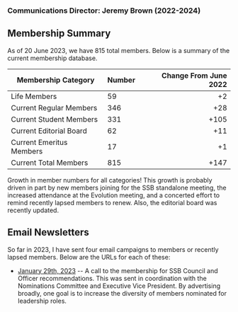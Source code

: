 ### Communications Director: Jeremy Brown (2022-2024)

## Membership Summary

As of 20 June 2023, we have 815 total members.  Below is a summary of the current membership database.

**Membership Category**|**Number**|**Change From June 2022**
-----|-----|-----:
Life Members|59|+2
Current Regular Members|346|+28
Current Student Members|331|+105
Current Editorial Board|62|+11
Current Emeritus Members|17|+1
Current Total Members|815|+147

Growth in member numbers for all categories! This growth is probably driven in part by new members joining for the SSB standalone meeting, the increased attendance at the Evolution meeting, and a concerted effort to remind recently lapsed members to renew. Also, the editorial board was recently updated.

## Email Newsletters

So far in 2023, I have sent four email campaigns to members or recently lapsed members. Below are the URLs for each of these:

- [January 29th, 2023](https://mailchi.mp/446e4c252085/nomination-recommendations) -- A call to the membership for SSB Council and Officer recommendations. This was sent in coordination with the Nominations Committee and Executive Vice President. By advertising broadly, one goal is to increase the diversity of members nominated for leadership roles.
